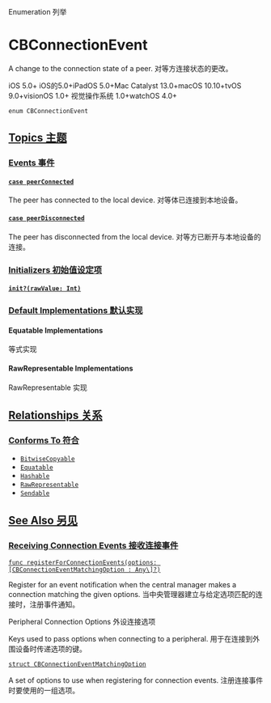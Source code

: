 Enumeration 列举

# CBConnectionEvent 

A change to the connection state of a peer.
对等方连接状态的更改。

iOS 5.0+ iOS的5.0+iPadOS 5.0+Mac Catalyst 13.0+macOS 10.10+tvOS 9.0+visionOS 1.0+ 视觉操作系统 1.0+watchOS 4.0+

```
enum CBConnectionEvent
```



## [Topics 主题](https://developer.apple.com/documentation/corebluetooth/cbconnectionevent#topics)

### [Events 事件](https://developer.apple.com/documentation/corebluetooth/cbconnectionevent#Events)

#### [`case peerConnected`](https://developer.apple.com/documentation/corebluetooth/cbconnectionevent/peerconnected)

The peer has connected to the local device.
对等体已连接到本地设备。



#### [`case peerDisconnected`](https://developer.apple.com/documentation/corebluetooth/cbconnectionevent/peerdisconnected)

The peer has disconnected from the local device.
对等方已断开与本地设备的连接。



### [Initializers 初始值设定项](https://developer.apple.com/documentation/corebluetooth/cbconnectionevent#Initializers)

#### [`init?(rawValue: Int)`](https://developer.apple.com/documentation/corebluetooth/cbconnectionevent/init(rawvalue:))



### [Default Implementations 默认实现](https://developer.apple.com/documentation/corebluetooth/cbconnectionevent#Default-Implementations)

#### Equatable Implementations

等式实现



#### RawRepresentable Implementations

RawRepresentable 实现



## [Relationships 关系](https://developer.apple.com/documentation/corebluetooth/cbconnectionevent#relationships)

### [Conforms To 符合](https://developer.apple.com/documentation/corebluetooth/cbconnectionevent#conforms-to)

- [`BitwiseCopyable`](https://developer.apple.com/documentation/Swift/BitwiseCopyable)
- [`Equatable`](https://developer.apple.com/documentation/Swift/Equatable)
- [`Hashable`](https://developer.apple.com/documentation/Swift/Hashable)
- [`RawRepresentable`](https://developer.apple.com/documentation/Swift/RawRepresentable)
- [`Sendable`](https://developer.apple.com/documentation/Swift/Sendable)



## [See Also 另见](https://developer.apple.com/documentation/corebluetooth/cbconnectionevent#see-also)

### [Receiving Connection Events 接收连接事件](https://developer.apple.com/documentation/corebluetooth/cbconnectionevent#Receiving-Connection-Events)

[`func registerForConnectionEvents(options: [CBConnectionEventMatchingOption : Any\]?)`](https://developer.apple.com/documentation/corebluetooth/cbcentralmanager/registerforconnectionevents(options:))

Register for an event notification when the central manager makes a connection matching the given options.
当中央管理器建立与给定选项匹配的连接时，注册事件通知。

Peripheral Connection Options
外设连接选项

Keys used to pass options when connecting to a peripheral.
用于在连接到外围设备时传递选项的键。

[`struct CBConnectionEventMatchingOption`](https://developer.apple.com/documentation/corebluetooth/cbconnectioneventmatchingoption)

A set of options to use when registering for connection events.
注册连接事件时要使用的一组选项。